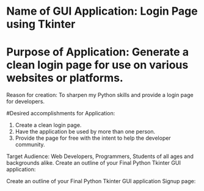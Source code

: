 # Name of GUI Application: Login Page using Tkinter

# Purpose of Application: Generate a clean login page for use on various websites or platforms.
Reason for creation: To sharpen my Python skills and provide a login page for developers.

#Desired accomplishments for Application: 
1.	Create a clean login page.
2.	Have the application be used by more than one person.
3.	Provide the page for free with the intent to help the developer community.

Target Audience: Web Developers, Programmers, Students of all ages and backgrounds alike.
Create an outline of your Final Python Tkinter GUI application:
 
Create an outline of your Final Python Tkinter GUI application Signup page:
